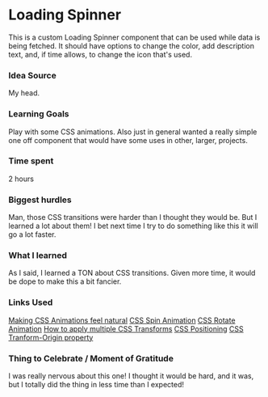 # Loading Spinner

This is a custom Loading Spinner component that can be used while data is being fetched. It should have options to change the color, add description text, and, if time allows, to change the icon that's used.

### Idea Source

My head.

### Learning Goals

Play with some CSS animations. Also just in general wanted a really simple one off component that would have some uses in other, larger, projects.

### Time spent

2 hours

### Biggest hurdles

Man, those CSS transitions were harder than I thought they would be. But I learned a lot about them! I bet next time I try to do something like this it will go a lot faster.

### What I learned

As I said, I learned a TON about CSS transitions. Given more time, it would be dope to make this a bit fancier.

### Links Used

[Making CSS Animations feel natural](https://css-tricks.com/making-css-animations-feel-natural/)
[CSS Spin Animation](https://stackoverflow.com/questions/14859322/css3-spin-animation)
[CSS Rotate Animation](https://stackoverflow.com/questions/16771225/css3-rotate-animation)
[How to apply multiple CSS Transforms](https://stackoverflow.com/questions/10765755/how-to-apply-multiple-transforms-in-css)
[CSS Positioning](https://www.w3schools.com/css/css_positioning.asp)
[CSS Tranform-Origin property](https://www.w3schools.com/cssref/css3_pr_transform-origin.asp)

### Thing to Celebrate / Moment of Gratitude

I was really nervous about this one! I thought it would be hard, and it was, but I totally did the thing in less time than I expected!
